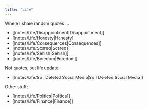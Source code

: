 ```yaml
---
title: "Life"
---
```

Where I share random quotes ...  
- [[notes/Life/Disappointment|Disappointment]]
- [[notes/Life/Honesty|Honesty]]
- [[notes/Life/Consequences|Consequences]]
- [[notes/Life/Scared|Scared]]  
- [[notes/Life/Selfish|Selfish]]
- [[notes/Life/Boredom|Boredom]]

Not quotes, but life update:  
- [[notes/Life/So I Deleted Social Media|So I Deleted Social Media]]

Other stuff:
- [[notes/Life/Politics|Politics]]
- [[notes/Life/Finance|Finance]]

